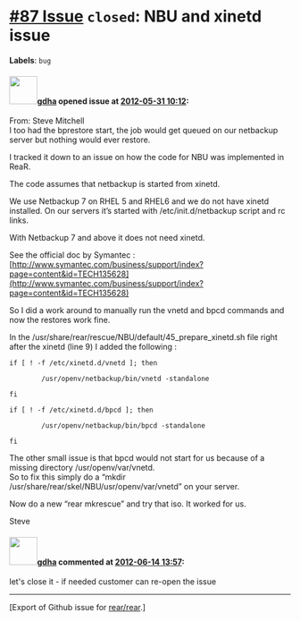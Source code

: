 [\#87 Issue](https://github.com/rear/rear/issues/87) `closed`: NBU and xinetd issue
===================================================================================

**Labels**: `bug`

#### <img src="https://avatars.githubusercontent.com/u/888633?u=cdaeb31efcc0048d3619651aa18dd4b76e636b21&v=4" width="50">[gdha](https://github.com/gdha) opened issue at [2012-05-31 10:12](https://github.com/rear/rear/issues/87):

From: Steve Mitchell  
I too had the bprestore start, the job would get queued on our netbackup
server but nothing would ever restore.

I tracked it down to an issue on how the code for NBU was implemented in
ReaR.

The code assumes that netbackup is started from xinetd.

We use Netbackup 7 on RHEL 5 and RHEL6 and we do not have xinetd
installed. On our servers it’s started with /etc/init.d/netbackup script
and rc links.

With Netbackup 7 and above it does not need xinetd.

See the official doc by Symantec :
[http://www.symantec.com/business/support/index?page=content&id=TECH135628](http://www.symantec.com/business/support/index?page=content&id=TECH135628)

So I did a work around to manually run the vnetd and bpcd commands and
now the restores work fine.

In the /usr/share/rear/rescue/NBU/default/45\_prepare\_xinetd.sh file
right after the xinetd (line 9) I added the following :

    if [ ! -f /etc/xinetd.d/vnetd ]; then

            /usr/openv/netbackup/bin/vnetd -standalone

    fi

    if [ ! -f /etc/xinetd.d/bpcd ]; then

            /usr/openv/netbackup/bin/bpcd -standalone

    fi

The other small issue is that bpcd would not start for us because of a
missing directory /usr/openv/var/vnetd.  
So to fix this simply do a “mkdir
/usr/share/rear/skel/NBU/usr/openv/var/vnetd” on your server.

Now do a new “rear mkrescue” and try that iso. It worked for us.

Steve

#### <img src="https://avatars.githubusercontent.com/u/888633?u=cdaeb31efcc0048d3619651aa18dd4b76e636b21&v=4" width="50">[gdha](https://github.com/gdha) commented at [2012-06-14 13:57](https://github.com/rear/rear/issues/87#issuecomment-6328647):

let's close it - if needed customer can re-open the issue

------------------------------------------------------------------------

\[Export of Github issue for
[rear/rear](https://github.com/rear/rear).\]
